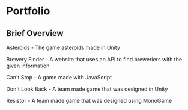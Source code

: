 # Portfolio

## Brief Overview

Asteroids - The game asteroids made in Unity

Brewery Finder - A website that uses an API to find breweriers with the given information

Can't Stop - A game made with JavaScript

Don't Look Back - A team made game that was designed in Unity

Resistor - A team made game that was designed using MonoGame
